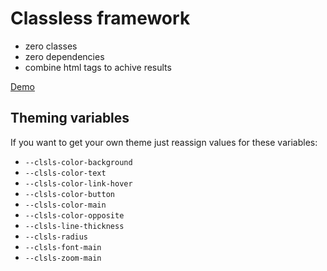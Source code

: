 # Classless framework

-   zero classes
-   zero dependencies
-   combine html tags to achive results

[Demo](https://clsls.github.io/framework/)

## Theming variables

If you want to get your own theme just reassign values for these variables:

-   `--clsls-color-background`
-   `--clsls-color-text`
-   `--clsls-color-link-hover`
-   `--clsls-color-button`
-   `--clsls-color-main`
-   `--clsls-color-opposite`
-   `--clsls-line-thickness`
-   `--clsls-radius`
-   `--clsls-font-main`
-   `--clsls-zoom-main`
